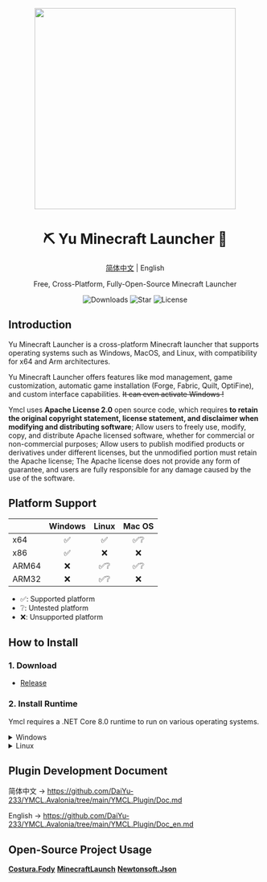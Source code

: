 <p align="center">
<img height="400" width="400" src="https://ymcl.daiyu.fun/Assets/img/YMCL-Icon.svg"/>
</p>

<div align="center">

# ⛏️ Yu Minecraft Launcher 🐳

[简体中文](https://github.com/DaiYu-233/YMCL.Avalonia/blob/main/README.md) | English

Free, Cross-Platform, Fully-Open-Source Minecraft Launcher

![Downloads](https://img.shields.io/github/downloads/DaiYu-233/YMCL.Avalonia/total?logo=github&label=Download&style=for-the-badge&color=44cc11)
![Star](https://img.shields.io/github/stars/DaiYu-233/YMCL.Avalonia?logo=github&label=Star&style=for-the-badge)
![License](https://img.shields.io/github/license/DaiYu-233/YMCL.Avalonia?logo=github&label=LICENSE&style=for-the-badge&color=ff7a35)

</div>

## Introduction  
  
Yu Minecraft Launcher is a cross-platform Minecraft launcher that supports operating systems such as Windows, MacOS, and Linux, with compatibility for x64 and Arm architectures.  
  
Yu Minecraft Launcher offers features like mod management, game customization, automatic game installation (Forge, Fabric, Quilt, OptiFine), and custom interface capabilities. <del>It can even activate Windows !</del>

Ymcl uses **Apache License 2.0** open source code, which requires **to retain the original copyright statement, license statement, and disclaimer when modifying and distributing software**; Allow users to freely use, modify, copy, and distribute Apache licensed software, whether for commercial or non-commercial purposes; Allow users to publish modified products or derivatives under different licenses, but the unmodified portion must retain the Apache license; The Apache license does not provide any form of guarantee, and users are fully responsible for any damage caused by the use of the software.
  
## Platform Support  
  
|       | Windows | Linux | Mac OS |  
| ----- | :-----: | :---: | :----: |  
| x64   |   ✅    |   ✅   |   ✅❔   |  
| x86   |   ✅    |   ❌   |   ❌    |  
| ARM64 |   ❌    |   ✅❔   |   ✅❔   |  
| ARM32 |   ❌    |   ✅❔   |   ❌    |  
  
* ✅: Supported platform  
* ❔: Untested platform  
* ❌: Unsupported platform

## How to Install  
  
### 1. Download  
  
- [Release](https://github.com/DaiYu-233/YMCL.Avalonia/releases)  
  
### 2. Install Runtime  
  
Ymcl requires a .NET Core 8.0 runtime to run on various operating systems.  
  
<details>   
<summary>Windows</summary> 

```DiaYu
x64：
	https://dotnet.microsoft.com/zh-cn/download/dotnet/thank-you/runtime-aspnetcore-8.0.6-windows-x64-installer

x86：
	https://dotnet.microsoft.com/zh-cn/download/dotnet/thank-you/runtime-aspnetcore-8.0.6-windows-x86-installer

WinGet：
	winget install Microsoft.DotNet.SDK.8
```

</details>


<details>   
<summary>Linux</summary> 
Documentation：https://learn.microsoft.com/zh-cn/dotnet/core/install/linux?WT.mc_id=dotnet-35129-website

Debian：
```DaiYu
wget https://packages.microsoft.com/config/debian/12/packages-microsoft-prod.deb -O packages-microsoft-prod.deb
sudo dpkg -i packages-microsoft-prod.deb
rm packages-microsoft-prod.deb

sudo apt-get update && \
  sudo apt-get install -y dotnet-sdk-8.0
```

</details>

## Plugin Development Document

简体中文 → https://github.com/DaiYu-233/YMCL.Avalonia/tree/main/YMCL.Plugin/Doc.md

English → https://github.com/DaiYu-233/YMCL.Avalonia/tree/main/YMCL.Plugin/Doc_en.md

## Open-Source Project Usage

**[Costura.Fody](https://github.com/Fody/Costura)**  **[MinecraftLaunch](https://github.com/Blessing-Studio/MinecraftLaunch)**  **[Newtonsoft.Json](https://www.newtonsoft.com/json)** 